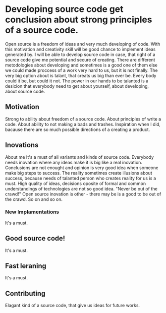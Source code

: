 # Developing source code get conclusion about strong principles of a source code.

Open source is a freedom of ideas and very much developing of code.
With this motivation and creativity skill will be good chance to implement 
ideas generated by.
I will be able to develop source code in case, that right of a source code
give me potential and secure of creating.
There are different metodologies about developing and sometimes is a good 
one of them else we could made proccess of a work very hard to us, but 
it is not finally. The very big option about is talant, that creats us big than
ever be. Every body could it be, but could it not. The power in our hands 
to be talanted is a desicion that everybody need to get about yourself, 
about developing, about source code.

## Motivation

Strong to ability about freedom of a source code. About principles of write a 
code. About ability to not making a bads and trashes. Inspiration when I did,
bacause there are so much possible directions of a creating a product.

## Inovations

About me It's a must of all variants and kinds of source code.
Everybody needs inovation where any ideas make it is big like 
a real inovation. Conclusions are not enought and opinion is 
very good idea when someone make big steps to success.
The reality sometimes create illusions about success, because 
needs of talanted person who creates reality for us is a must. 
High quality of ideas, decisions oposite of formal and common 
understandings of technologies are not so good idea. "Never be out of the crawd!"
Open source inovation is other - there may be is a good to be out of the crawd.
So on and so on.



### New Implamentations
It's a must.

## Good source code!
It's a must.

## Fast leraning
It's a must.   

## Contributing
Elagant kind of a source code, that give us ideas for future works.

